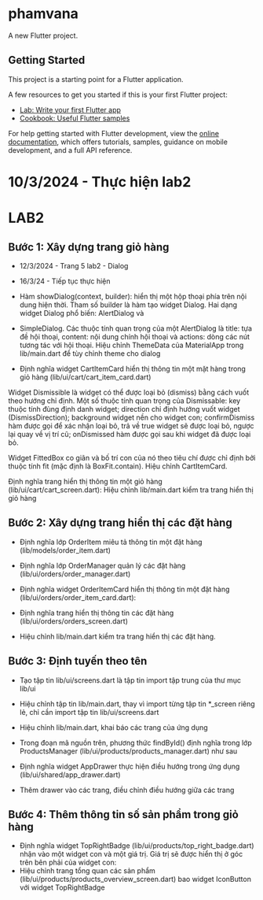 # phamvana

A new Flutter project.

## Getting Started

This project is a starting point for a Flutter application.

A few resources to get you started if this is your first Flutter project:

- [Lab: Write your first Flutter app](https://docs.flutter.dev/get-started/codelab)
- [Cookbook: Useful Flutter samples](https://docs.flutter.dev/cookbook)

For help getting started with Flutter development, view the
[online documentation](https://docs.flutter.dev/), which offers tutorials,
samples, guidance on mobile development, and a full API reference.

# 10/3/2024 - Thực hiện lab2
# LAB2
## Bước 1: Xây dựng trang giỏ hàng

- 12/3/2024 - Trang 5 lab2 - Dialog


- 16/3/24 - Tiếp tục thực hiện 
- Hàm showDialog(context, builder): hiển thị một hộp thoại phía trên nội dung hiện thời. Tham 
số builder là hàm tạo widget Dialog. Hai dạng widget Dialog phổ biến: AlertDialog và 
- SimpleDialog. Các thuộc tính quan trọng của một AlertDialog là title: tựa đề hội thoại, content: 
nội dung chính hội thoại và actions: dòng các nút tương tác với hội thoại.
Hiệu chỉnh ThemeData của MaterialApp trong lib/main.dart để tùy chỉnh theme cho dialog

- Định nghĩa widget CartItemCard hiển thị thông tin một mặt hàng trong giỏ hàng 
(lib/ui/cart/cart_item_card.dart)

Widget Dismissible là widget có thể được loại bỏ (dismiss) bằng cách vuốt theo hướng chỉ định. Một số thuộc tính quan trọng của Dismissable: key thuộc tính đùng định danh widget; 
direction chỉ định hướng vuốt widget (DismissDirection); background widget nền cho widget con; 
confirmDismiss hàm được gọi để xác nhận loại bỏ, trả về true widget sẽ được loại bỏ, ngược lại quay về vị trí cũ; onDismissed hàm được gọi sau khi widget đã được loại bỏ.

Widget FittedBox co giãn và bố trí con của nó theo tiêu chí được chỉ định bởi thuộc tính fit (mặc định là BoxFit.contain). Hiệu chỉnh CartItemCard.

Định nghĩa trang hiển thị thông tin một giỏ hàng (lib/ui/cart/cart_screen.dart):
Hiệu chỉnh lib/main.dart kiểm tra trang hiển thị giỏ hàng

## Bước 2: Xây dựng trang hiển thị các đặt hàng

- Định nghĩa lớp OrderItem miêu tả thông tin một đặt hàng (lib/models/order_item.dart)

- Định nghĩa lớp OrderManager quản lý các đặt hàng (lib/ui/orders/order_manager.dart)
- Định nghĩa widget OrderItemCard hiển thị thông tin một đặt hàng 
(lib/ui/orders/order_item_card.dart):

- Định nghĩa trang hiển thị thông tin các đặt hàng (lib/ui/orders/orders_screen.dart)
- Hiệu chỉnh lib/main.dart kiểm tra trang hiển thị các đặt hàng.

## Bước 3: Định tuyến theo tên

- Tạo tập tin lib/ui/screens.dart là tập tin import tập trung của thư mục lib/ui
- Hiệu chỉnh tập tin lib/main.dart, thay vì import từng tập tin *_screen riêng lẻ, chỉ cần import 
tập tin lib/ui/screens.dart
- Hiệu chỉnh lib/main.dart, khai báo các trang của ứng dụng
- Trong đoạn mã nguồn trên, phương thức findById() định nghĩa trong lớp ProductsManager 
(lib/ui/products/products_manager.dart) như sau

- Định nghĩa widget AppDrawer thực hiện điều hướng trong ứng dụng 
(lib/ui/shared/app_drawer.dart)

- Thêm drawer vào các trang, điều chỉnh điều hướng giữa các trang

## Bước 4: Thêm thông tin số sản phẩm trong giỏ hàng

- Định nghĩa widget TopRightBadge (lib/ui/products/top_right_badge.dart) nhận vào một widget 
con và một giá trị. Giá trị sẽ được hiển thị ở góc trên bên phải của widget con:
- Hiệu chỉnh trang tổng quan các sản phẩm (lib/ui/products/products_overview_screen.dart) bao widget IconButton với widget TopRightBadge